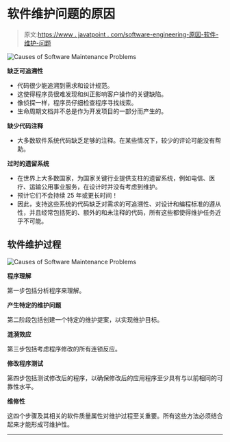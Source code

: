 # 软件维护问题的原因

> 原文:[https://www . javatpoint . com/software-engineering-原因-软件-维护-问题](https://www.javatpoint.com/software-engineering-causes-of-software-maintenance-problems)

![Causes of Software Maintenance Problems](../Images/f1469cdc507da6878102ab0ed920a6c0.png)

**缺乏可追溯性**

*   代码很少能追溯到需求和设计规范。
*   这使得程序员很难发现和纠正影响客户操作的关键缺陷。
*   像侦探一样，程序员仔细检查程序寻找线索。
*   生命周期文档并不总是作为开发项目的一部分而产生的。

**缺少代码注释**

*   大多数软件系统代码缺乏足够的注释。在某些情况下，较少的评论可能没有帮助。

**过时的遗留系统**

*   在世界上大多数国家，为国家关键行业提供支柱的遗留系统，例如电信、医疗、运输公用事业服务，在设计时并没有考虑到维护。
*   预计它们不会持续 25 年或更长时间！
*   因此，支持这些系统的代码缺乏对需求的可追溯性、对设计和编程标准的遵从性，并且经常包括死的、额外的和未注释的代码，所有这些都使得维护任务近乎不可能。

## 软件维护过程

![Causes of Software Maintenance Problems](../Images/e667fb90a5cee5134ae70afb62d10ecb.png)

**程序理解**

第一步包括分析程序来理解。

**产生特定的维护问题**

第二阶段包括创建一个特定的维护提案，以实现维护目标。

**涟漪效应**

第三步包括考虑程序修改的所有连锁反应。

**修改程序测试**

第四步包括测试修改后的程序，以确保修改后的应用程序至少具有与以前相同的可靠性水平。

**维修性**

这四个步骤及其相关的软件质量属性对维护过程至关重要。所有这些方法必须结合起来才能形成可维护性。

* * *